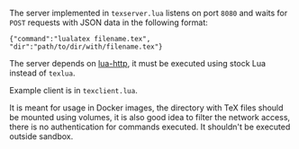 The server implemented in `texserver.lua` listens on port `8080` and waits for
`POST` requests with JSON data in the following format:

    {"command":"lualatex filename.tex", "dir":"path/to/dir/with/filename.tex"}

The server depends on [lua-http](https://github.com/daurnimator/lua-http), it
must be executed using stock Lua instead of `texlua`.

Example client is in `texclient.lua`.

It is meant for usage in Docker images, the directory with TeX files should be
mounted using volumes, it is also good idea to filter the network access, there
is no authentication for commands executed. It shouldn't be executed outside
sandbox.
